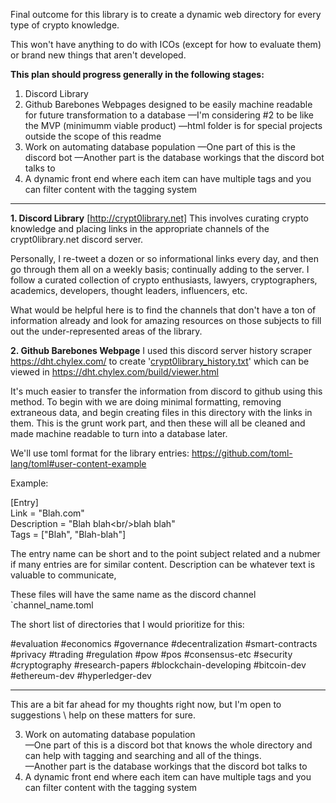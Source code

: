 Final outcome for this library is to create a dynamic web directory for every type of crypto knowledge.

This won't have anything to do with ICOs (except for how to evaluate them) or brand new things that aren't developed.

**This plan should progress generally in the following stages:**
1. Discord Library
2. Github Barebones Webpages designed to be easily machine readable for future transformation to a database
     —I'm considering #2 to be like the MVP (minimumm viable product)
     —html folder is for special projects outside the scope of this readme
3. Work on automating database population 
     —One part of this is the discord bot
     —Another part is the database workings that the discord bot talks to
4. A dynamic front end where each item can have multiple tags and you can filter content with the tagging system

-----

**1. Discord Library**  [http://crypt0library.net]
This involves curating crypto knowledge and placing links in the appropriate channels of the crypt0library.net discord server. 

Personally, I re-tweet a dozen or so informational links every day, and then go through them all on a weekly basis; continually adding to the server.  I follow a curated collection of crypto enthusiasts, lawyers, cryptographers, academics, developers, thought leaders, influencers, etc.

What would be helpful here is to find the channels that don't have a ton of information already and look for amazing resources on those subjects to fill out the under-represented areas of the library.

**2. Github Barebones Webpage**
I used this discord server history scraper https://dht.chylex.com/ to create '[crypt0library_history.txt](https://github.com/infominer33/crypto-library/blob/master/library/crypt0library_history.txt)' which can be viewed in https://dht.chylex.com/build/viewer.html

It's much easier to transfer the information from discord to github using this method. To begin with we are doing minimal formatting, removing extraneous data, and begin creating files in this directory with the links in them. This is the grunt work part, and then these will all be cleaned and made machine readable to turn into a database later. 

We'll use toml format for the library entries:
https://github.com/toml-lang/toml#user-content-example

Example:

[Entry] <br/>
Link = "Blah.com"<br/>
Description = "Blah blah&lt;br/>blah blah"<br/>
Tags = ["Blah", "Blah-blah"]<br/>

The entry name can be short and to the point subject related and a nubmer if many entries are for similar content.
Description can be whatever text is valuable to communicate, 

These files will have the same name as the discord channel `channel_name.toml

The short list of directories that I would prioritize for this:

#evaluation 
#economics 
#governance 
#decentralization 
#smart-contracts 
#privacy 
#trading 
#regulation 
#pow 
#pos 
#consensus-etc 
#security 
#cryptography 
#research-papers 
#blockchain-developing 
#bitcoin-dev 
#ethereum-dev 
#hyperledger-dev

---

This are a bit far ahead for my thoughts right now, but I'm open to suggestions \ help on these matters for sure.

3. Work on automating database population <br/>
     —One part of this is a discord bot that knows the whole directory and can help with tagging and searching and all of the things.</br>
     —Another part is the database workings that the discord bot talks to
4. A dynamic front end where each item can have multiple tags and you can filter content with the tagging system



